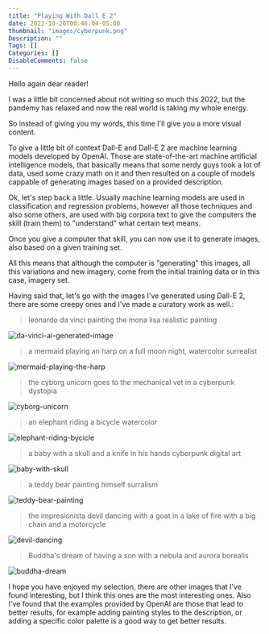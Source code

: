 ```yaml
---
title: "Playing With Dall E 2"
date: 2022-10-26T00:46:04-05:00
thumbnail: "images/cyberpunk.png"
Description: ""
Tags: []
Categories: []
DisableComments: false
---
```


Hello again dear reader!

I was a little bit concerned about not writing so much this 2022, but the pandemy has relaxed and now the real world is taking my whole energy.

So instead of giving you my words, this time I'll give you a more visual content.

To give a little bit of context Dall-E and Dall-E 2 are machine learning models developed by OpenAI. Those are state-of-the-art machine artificial intelligence models, that basically means that some nerdy guys took a lot of data, used some crazy math on it and then resulted on a couple of models cappable of generating images based on a provided description.

Ok, let's step back a little. Usually machine learning models are used in classification and regression problems, however all those techniques and also some others, are used with big corpora text to give the computers the skill (train them) to "understand" what certain text means.

Once you give a computer that skill, you can now use it to generate images, also based on a given training set.

All this means that although the computer is "generating" this images, all this variations and new imagery, come from the initial training data or in this case, imagery set.

Having said that, let's go with the images I've generated using Dall-E 2, there are some creepy ones and I've made a curatory work as well.:

> leonardo da vinci painting the mona lisa realistic painting

![da-vinci-ai-generated-image](/images/da-vinci.png)

> a mermaid playing an harp on a full moon night, watercolor surrealist

![mermaid-playing-the-harp](/images/mermaid.png)

> the cyborg unicorn goes to the mechanical vet in a cyberpunk dystopia

![cyborg-unicorn](/images/unicorn.png)

> an elephant riding a bicycle watercolor

![elephant-riding-bycicle](/images/elephant1.png)

> a baby with a skull and a knife in his hands cyberpunk digital art

![baby-with-skull](/images/baby-skull.png)

> a teddy bear painting himself surralism

![teddy-bear-painting](/images/teddy-bear.png)

> the impresionista devil dancing with a goat in a lake of fire with a big chain and a motorcycle 

![devil-dancing](/images/devil.png)

> Buddha's dream of having a son with a nebula and aurora borealis

![buddha-dream](/images/buda.png)

I hope you have enjoyed my selection, there are other images that I've found interesting, but I think this ones are the most interesting ones. Also I've found that the examples provided by OpenAI are those that lead to better results, for example adding painting styles to the description, or adding a specific color palette is a good way to get better results.